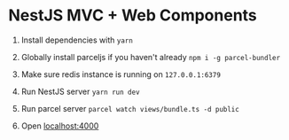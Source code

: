 # NestJS MVC + Web Components

1. Install dependencies with `yarn`

2. Globally install parceljs if you haven't already `npm i -g parcel-bundler`

3. Make sure redis instance is running on `127.0.0.1:6379`

4. Run NestJS server `yarn run dev`

5. Run parcel server `parcel watch views/bundle.ts -d public`

6. Open [localhost:4000](http://localhost:4000)
